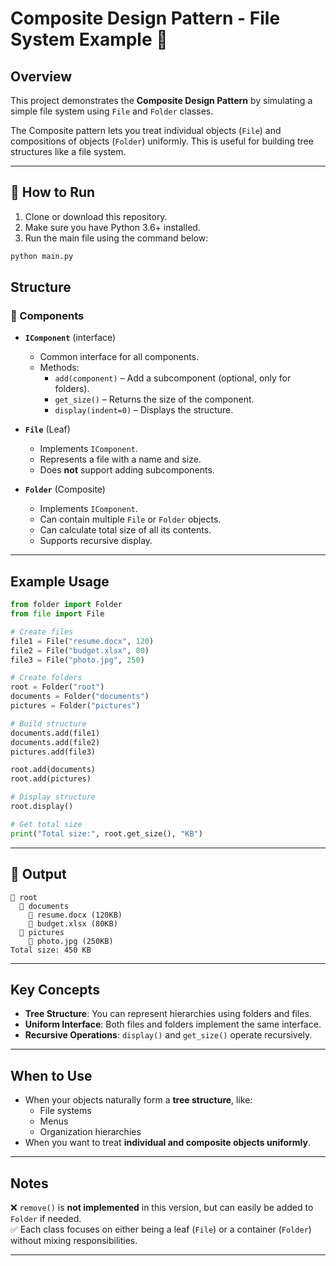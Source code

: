 # Composite Design Pattern - File System Example 📁

## Overview

This project demonstrates the **Composite Design Pattern** by simulating a simple file system using `File` and `Folder` classes.

The Composite pattern lets you treat individual objects (`File`) and compositions of objects (`Folder`) uniformly. This is useful for building tree structures like a file system.

---

## 🚀 How to Run

1. Clone or download this repository.
2. Make sure you have Python 3.6+ installed.
3. Run the main file using the command below:

```bash
python main.py
```

## Structure

### 🧩 Components

- **`IComponent`** (interface)
  - Common interface for all components.
  - Methods:
    - `add(component)` – Add a subcomponent (optional, only for folders).
    - `get_size()` – Returns the size of the component.
    - `display(indent=0)` – Displays the structure.

- **`File`** (Leaf)
  - Implements `IComponent`.
  - Represents a file with a name and size.
  - Does **not** support adding subcomponents.

- **`Folder`** (Composite)
  - Implements `IComponent`.
  - Can contain multiple `File` or `Folder` objects.
  - Can calculate total size of all its contents.
  - Supports recursive display.

---

## Example Usage

```python
from folder import Folder
from file import File

# Create files
file1 = File("resume.docx", 120)
file2 = File("budget.xlsx", 80)
file3 = File("photo.jpg", 250)

# Create folders
root = Folder("root")
documents = Folder("documents")
pictures = Folder("pictures")

# Build structure
documents.add(file1)
documents.add(file2)
pictures.add(file3)

root.add(documents)
root.add(pictures)

# Display structure
root.display()

# Get total size
print("Total size:", root.get_size(), "KB")
```

---

## 🧾 Output

```
📁 root
  📁 documents
    📄 resume.docx (120KB)
    📄 budget.xlsx (80KB)
  📁 pictures
    📄 photo.jpg (250KB)
Total size: 450 KB
```

---

## Key Concepts

- **Tree Structure**: You can represent hierarchies using folders and files.
- **Uniform Interface**: Both files and folders implement the same interface.
- **Recursive Operations**: `display()` and `get_size()` operate recursively.

---

## When to Use

- When your objects naturally form a **tree structure**, like:
  - File systems
  - Menus
  - Organization hierarchies
- When you want to treat **individual and composite objects uniformly**.

---

## Notes

❌ `remove()` is **not implemented** in this version, but can easily be added to `Folder` if needed.  
✅ Each class focuses on either being a leaf (`File`) or a container (`Folder`) without mixing responsibilities.

---
